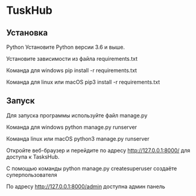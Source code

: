 # TuskHub

## Установка
Python
Установите Python версии 3.6 и выше.

Установите зависимости из файла requirements.txt

Команда для windows pip install -r requirements.txt

Команда для linux или macOS pip3 install -r requirements.txt

## Запуск
Для запуска программы используйте файл manage.py

Команда для windows python manage.py runserver

Команда linux или macOS python3 manage.py runserver

Откройте веб-браузер и перейдите по адресу http://127.0.0.1:8000/ для доступа к TasksHub.

С помощью команды python manage.py createsuperuser создаёте суперпользователя

По адресу http://127.0.0.1:8000/admin доступна админ панель